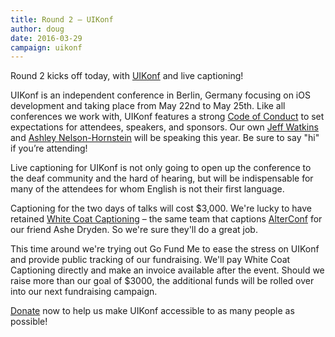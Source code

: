 ```yaml
---
title: Round 2 – UIKonf
author: doug
date: 2016-03-29
campaign: uikonf
---
```


Round 2 kicks off today, with [UIKonf][uikonf] and live captioning!

UIKonf is an independent conference in Berlin, Germany focusing on iOS development and taking place from May 22nd to May 25th. Like all conferences we work with, UIKonf features a strong [Code of Conduct][uikonf-coc] to set expectations for attendees, speakers, and sponsors. Our own [Jeff Watkins][jeffwatkins] and [Ashley Nelson-Hornstein][ashleynh] will be speaking this year. Be sure to say "hi" if you’re attending!

Live captioning for UIKonf is not only going to open up the conference to the deaf community and the hard of hearing, but will be indispensable for many of the attendees for whom English is not their first language.

Captioning for the two days of talks will cost $3,000. We're lucky to have retained [White Coat Captioning][whitecoat] – the same team that captions [AlterConf](http://alterconf.com) for our friend Ashe Dryden. So we're sure they'll do a great job.

This time around we're trying out Go Fund Me to ease the stress on UIKonf and provide public tracking of our fundraising. We'll pay White Coat Captioning directly and make an invoice available after the event. Should we raise more than our goal of $3000, the additional funds will be rolled over into our next fundraising campaign.

[Donate][donate] now to help us make UIKonf accessible to as many people as possible!

[uikonf]: http://uikonf.com
[uikonf-coc]: http://www.uikonf.com/coc
[whitecoat]: http://www.whitecoatcaptioning.com
[donate]: https://www.gofundme.com/sound-off-uikonf
[jeffwatkins]: https://metrocat.org
[ashleynh]: http://blog.ashleynh.me



